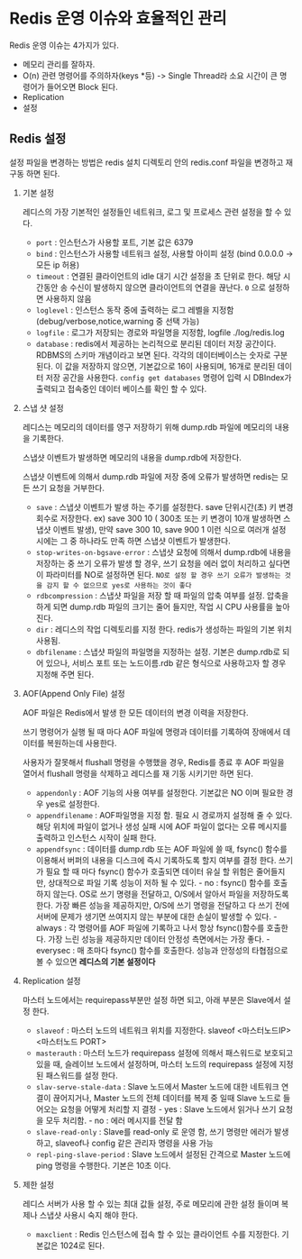 
#  Redis 운영 이슈와 효율적인 관리


   Redis 운영 이슈는 4가지가 있다.
   
   - 메모리 관리를 잘하자.
   - O(n) 관련 명령어를 주의하자(keys *등) -> Single Thread라 소요 시간이 큰 명령어가 들어오면 Block 된다.
   - Replication
   - 설정


   ## Redis 설정
   
   설정 파일을 변경하는 방법은 redis 설치 디렉토리 안의 redis.conf 파일을 변경하고 재구동 하면 된다.
   
   
   1. 기본 설정
      
      레디스의 가장 기본적인 설정들인 네트워크, 로그 및 프로세스 관련 설정을 할 수 있다.
      
      
      - `port` : 인스턴스가 사용할 포트, 기본 값은 6379
      - `bind` : 인스턴스가 사용할 네트워크 설정, 사용할 아이피 설정 (bind 0.0.0.0 -> 모든 ip 허용)
      - `timeout` : 연결된 클라이언트의 idle 대기 시간 설정을 초 단위로 한다. 해당 시간동안 송 수신이 발생하지 않으면 클라이언트의 연결을 끊난다. `0` 으로 설정하면 사용하지 않음
      - `loglevel` : 인스턴스 동작 중에 출력하는 로그 레벨을 지정함(debug/verbose,notice,warning 중 선택 가능)
      - `logfile` : 로그가 저장되는 경로와 파일명을 지정함, logfile ./log/redis.log
      - `database` : redis에서 제공하는 논리적으로 분리된 데이터 저장 공간이다. RDBMS의 스키마 개념이라고 보면 된다. 각각의 데이터베이스는 숫자로 구분 된다. 이 값을 저장하지 않으면, 기본값으로 16이 사용되며, 16개로 분리된 데이터 저장 공간을 사용한다.
         `config get databases` 명령어 입력 시 DBIndex가 출력되고 접속중인 데이터 베이스를 확인 할 수 있다.
         
   2. 스냅 샷 설정
      
      레디스는 메모리의 데이터를 영구 저장하기 위해 dump.rdb 파일에 메모리의 내용을 기록한다.
      
      스냅샷 이벤트가 발생하면 메모리의 내용을 dump.rdb에 저장한다.
      
      스냅샷 이벤트에 의해서 dump.rdb 파일에 저장 중에 오류가 발생하면 redis는 모든 쓰기 요청을 거부한다.
      
      - `save` : 스냅샷 이벤트가 발생 하는 주기를 설정한다. save 단위시간(초) 키 변경회수로 저장한다. ex) save 300 10 ( 300초 또는 키 변경이 10개 발생하면 스냅샷 이벤트 발생), 만약 save 300 10, save 900 1 이런 식으로 여러개 설정 시에는 그 중 하나라도 만족 하면 스냅샷 이벤트가 발생한다.
      - `stop-writes-on-bgsave-error` : 스냅샷 요청에 의해서 dump.rdb에 내용을 저장하는 중 쓰기 오류가 발생 할 경우, 쓰기 요청을 에러 없이 처리하고 싶다면 이 파라미터를 NO로 설정하면 된다. `NO로 설정 할 경우 쓰기 오류가 발생하는 것을 감지 할 수 없으므로 yes로 사용하는 것이 좋다`
      - `rdbcompression` : 스냅샷 파일을 저장 할 때 파일의 압축 여부를 설정. 압축을 하게 되면 dump.rdb 파일의 크기는 줄어 들지만, 작업 시 CPU 사용률을 높아진다.
      - `dir` : 레디스의 작업 디렉토리를 지정 한다. redis가 생성하는 파일의 기본 위치 사용됨.
      - `dbfilename` : 스냅샷 파일의 파일명을 지정하는 설정. 기본은 dump.rdb로 되어 있으나, 서비스 포트 또는 노드이름.rdb 같은 형식으로 사용하고자 할 경우 지정해 주면 된다.
   
   3. AOF(Append Only File) 설정
   
      AOF 파일은 Redis에서 발생 한 모든 데이터의 변경 이력을 저장한다.
      
      쓰기 명령어가 실행 될 때 마다 AOF 파일에 명령과 데이터를 기록하여 장애에서 데이터를 복원하는데 사용한다.
      
      사용자가 잘못해서 flushall 명령을 수행했을 경우, Redis를 종료 후 AOF 파일을 열어서 flushall 명령을 삭제하고 레디스를 재 기동 시키기만 하면 된다.
      
      - `appendonly` : AOF 기능의 사용 여부를 설정한다. 기본값은 NO 이며 필요한 경우 yes로 설정한다.
      - `appendfilename` : AOF파일명을 지정 함. 필요 시 경로까지 설정해 줄 수 있다. 해당 위치에 파일이 없거나 생성 실패 시에 AOF 파일이 없다는 오류 메시지를 출력하고 인스턴스 시작이 실패 한다.
      - `appendfsync` : 데이터를 dump.rdb 또는 AOF 파일에 쓸 때, fsync() 함수를 이용해서 버퍼의 내용을 디스크에 즉시 기록하도록 할지 여부를 결정 한다. 쓰기가 필요 할 때 마다 fsync() 함수가 호출되면 데이터 유실 할 위험은 줄어들지만, 상대적으로 파일 기록 성능이 저하 될 수 있다.
            - no : fsync() 함수를 호출 하지 않는다. OS로 쓰기 명령을 전달하고, O/S에서 알아서 파일을 저장하도록 한다. 가장 빠른 성능을 제공하지만, O/S에 쓰기 명령을 전달하고 다 쓰기 전에 서버에 문제가 생기면 쓰여지지 않는 부분에 대한 손실이 발생할 수 있다.
            - always : 각 명령어를 AOF 파일에 기록하고 나서 항상 fsync()함수를 호출한다. 가장 느린 성능을 제공하지만 데이터 안정성 측면에서는 가장 좋다.
            - everysec : 매 초마다 fsync() 함수를 호출한다. 성능과 안정성의 타협점으로 볼 수 있으면 __레디스의 기본 설정이다__
     
   4. Replication 설정
      
      마스터 노드에서는 requirepass부분만 설정 하면 되고, 아래 부분은 Slave에서 설정 한다.
      
      - `slaveof` : 마스터 노드의 네트워크 위치를 지정한다. slaveof <마스터노드IP> <마스터노드 PORT>
      - `masterauth` : 마스터 노드가 requirepass 설정에 의해서 패스워드로 보호되고 있을 때, 슬레이브 노드에서 설정하며, 마스터 노드의 requirepass 설정에 지정된 패스워드를 설정 한다.
      - `slav-serve-stale-data` : Slave 노드에서 Master 노드에 대한 네트워크 연결이 끊어지거나, Master 노드의 전체 데이터를 복제 중 일때 Slave 노드로 들어오는 요청을 어떻게 처리할 지 결정
               - yes : Slave 노드에서 읽거나 쓰기 요청을 모두 처리함.
               - no : 에러 메시지를 전달 함
      - `slave-read-only` : Slave를 read-only 로 운영 함, 쓰기 명령만 에러가 발생하고, slaveof나 config 같은 관리자 명령을 사용 가능
      - `repl-ping-slave-period` : Slave 노드에서 설정된 간격으로 Master 노드에 ping 명령을 수행한다. 기본은 10초 이다.
  
  5. 제한 설정
     
     레디스 서버가 사용 할 수 있는 최대 값들 설정, 주로 메모리에 관한 설정 들이며 복제나 스냅샷 사용시 숙지 해야 한다.
     
     - `maxclient` : Redis 인스턴스에 접속 할 수 있는 클라이언트 수를 지정한다. 기본값은 1024로 된다. 
